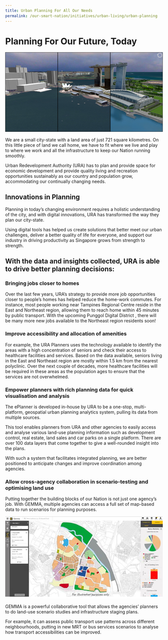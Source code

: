 ```yaml
---
title: Urban Planning For All Our Needs 
permalink: /our-smart-nation/initiatives/urban-living/urban-planning
---
```


# Planning For Our Future, Today

![3d planning model screenshot](/images/our-smart-nation/Initiatives/3d-digital-models-urban-planner-URA.jpg)

We are a small city-state with a land area of just 721 square kilometres. On this little piece of land we call home, we have to fit where we live and play to where we work and all the infrastructure to keep our Nation running smoothly.

Urban Redevelopment Authority (URA) has to plan and provide space for economic development and provide quality living and recreation opportunities sustainably as our country and population grow, accommodating our continually changing needs. 

## Innovations in Planning

Planning in today’s changing environment requires a holistic understanding of the city, and with digital innovations, URA has transformed the way they plan our city-state.  

Using digital tools has helped us create solutions that better meet our urban challenges, deliver a better quality of life for everyone, and support our industry in driving productivity as Singapore grows from strength to strength. 

## With the data and insights collected, URA is able to drive better planning decisions: 

### Bringing jobs closer to homes

Over the last few years, URA’s strategy to provide more job opportunities closer to people’s homes has helped reduce the home-work commutes. For instance, most people working near Tampines Regional Centre reside in the East and Northeast region, allowing them to reach home within 45 minutes by public transport. With the upcoming Punggol Digital District <Link to PDD page>, there will be many more new jobs available to the Northeast region residents soon! 

### Improve accessibility and allocation of amenities

For example, the URA Planners uses the technology available to identify the areas with a high concentration of seniors and check their access to healthcare facilities and services. Based on the data available, seniors living in the East and Northeast region are mostly within 1.5 km from the nearest polyclinic. Over the next couple of decades, more healthcare facilities will be required in these areas as the population ages to ensure that the services are not overwhelmed.

### Empower planners with rich planning data for quick visualisation and analysis

The ePlanner is developed in-house by URA to be a one-stop, multi-platform, geospatial urban planning analytics system, pulling its data from multiple sources. 

This tool enables planners from URA and other agencies to easily access and analyse various land-use planning information such as development control, real estate, land sales and car parks on a single platform. There are over 100 data layers that come together to give a well-rounded insight into the plans. 

With such a system that facilitates integrated planning, we are better positioned to anticipate changes and improve coordination among agencies.

### Allow cross-agency collaboration in scenario-testing and optimising land use

Putting together the building blocks of our Nation is not just one agency’s job. With GEMMA, multiple agencies can access a full set of map-based data to run scenarios for planning purposes.


![Gemma screenshot](/images/our-smart-nation/Initiatives/URA-Gemma.jpg)

GEMMA is a powerful collaborative tool that allows the agencies’ planners to do land-use scenario studies and infrastructure staging plans. 

For example, it can assess public transport use patterns across different neighbourhoods, putting in new MRT or bus services scenarios to analyse how transport accessibilities can be improved. 
